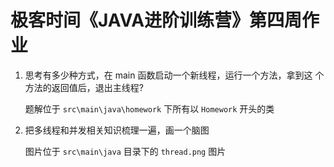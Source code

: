 # 极客时间《JAVA进阶训练营》第四周作业

1. 思考有多少种方式，在 main 函数启动一个新线程，运行一个方法，拿到这
   个方法的返回值后，退出主线程?

   题解位于 `src\main\java\homework` 下所有以 `Homework` 开头的类

2. 把多线程和并发相关知识梳理一遍，画一个脑图

   图片位于 `src\main\java` 目录下的 `thread.png` 图片

